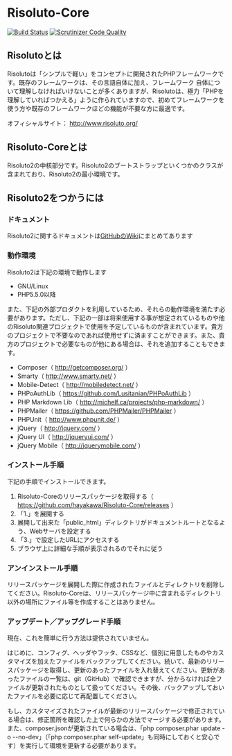 # Risoluto-Core

[![Build Status](https://travis-ci.org/hayakawa/Risoluto-Core.svg?branch=master)](https://travis-ci.org/hayakawa/Risoluto-Core)
[![Scrutinizer Code Quality](https://scrutinizer-ci.com/g/Risoluto/Risoluto-Core/badges/quality-score.png?b=master)](https://scrutinizer-ci.com/g/Risoluto/Risoluto-Core/?branch=master)

## Risolutoとは

Risolutoは「シンプルで軽い」をコンセプトに開発されたPHPフレームワークです。既存のフレームワークは、その言語自体に加え、フレームワーク 自体について理解しなければいけないことが多くありますが、Risolutoは、極力「PHPを理解していればつかえる」ように作られていますので、初めてフレームワークを使う方や既存のフレームワークほどの機能が不要な方に最適です。

オフィシャルサイト： http://www.risoluto.org/

## Risoluto-Coreとは

Risoluto2の中核部分です。Risoluto2のブートストラップといくつかのクラスが含まれており、Risoluto2の最小環境です。

## Risoluto2をつかうには

### ドキュメント

Risoluto2に関するドキュメントは[GitHubのWiki](https://github.com/Risoluto/Risoluto-Core/wiki)にまとめてあります

### 動作環境

Risoluto2は下記の環境で動作します

* GNU/Linux
* PHP5.5.0以降

また、下記の外部プロダクトを利用しているため、それらの動作環境を満たす必要があります。ただし、下記の一部は将来使用する事が想定されているものや他のRisoluto関連プロジェクトで使用を予定しているものが含まれています。貴方のプロジェクトで不要なのであれば使用せずに済ますことができます。また、貴方のプロジェクトで必要なものが他にある場合は、それを追加することもできます。

* Composer（ http://getcomposer.org/ ）
* Smarty（ http://www.smarty.net/ ）
* Mobile-Detect（ http://mobiledetect.net/ ）
* PHPoAuthLib（ https://github.com/Lusitanian/PHPoAuthLib ）
* PHP Markdown Lib（ http://michelf.ca/projects/php-markdown/ ）
* PHPMailer（ https://github.com/PHPMailer/PHPMailer ）
* PHPUnit（ http://www.phpunit.de/ ）
* jQuery（ http://jquery.com/ ）
* jQuery UI（ http://jqueryui.com/ ）
* jQuery Mobile（ http://jquerymobile.com/ ）

### インストール手順

下記の手順でインストールできます。

1. Risoluto-Coreのリリースパッケージを取得する（ https://github.com/hayakawa/Risoluto-Core/releases ）
2. 「1.」を展開する
3. 展開して出来た「public_html」ディレクトリがドキュメントルートとなるよう、Webサーバを設定する
4. 「3.」で設定したURLにアクセスする
5. ブラウザ上に詳細な手順が表示されるのでそれに従う

### アンインストール手順

リリースパッケージを展開した際に作成されたファイルとディレクトリを削除してください。Risoluto-Coreは、リリースパッケージ中に含まれるディレクトリ以外の場所にファイル等を作成することはありません。

### アップデート／アップグレード手順

現在、これを簡単に行う方法は提供されていません。

はじめに、コンフィグ、ヘッダやフッタ、CSSなど、個別に用意したものやカスタマイズを加えたファイルをバックアップしてください。続いて、最新のリリースパッケージを取得し、更新のあったファイルを入れ替えてください。更新があったファイルの一覧は、git（GitHub）で確認できますが、分からなければ全ファイルが更新されたものとして扱ってください。その後、バックアップしておいたファイルを必要に応じて再配置してください。

もし、カスタマイズされたファイルが最新のリリースパッケージで修正されている場合は、修正箇所を確認した上で何らかの方法でマージする必要があります。また、composer.jsonが更新されている場合は、「php composer.phar update  -o --no-dev」（「php composer.phar self-update」も同時にしておくと安心です）を実行して環境を更新する必要があります。
